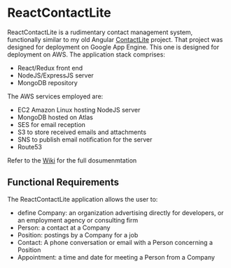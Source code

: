 # ReactContactLite

ReactContactLite is a rudimentary contact management system, functionally similar to my old Angular [ContactLite](https://github.com/rtthomas/ContactLite) project. That project was designed for deployment on Google App Engine. This one is designed for deployment on AWS. The application stack comprises:

- React/Redux front end
- NodeJS/ExpressJS server
- MongoDB repository

The AWS services employed are:

- EC2 Amazon Linux hosting NodeJS server
- MongoDB hosted on Atlas
- SES for email reception
- S3 to store received emails and attachments
- SNS to publish email notification for the server
- Route53

Refer to the [Wiki](https://github.com/rtthomas/ReactContactLite/wiki) for the full dosumenmtation 

## Functional Requirements

The ReactContactLite application allows the user to:

- define Company: an organization advertising directly for developers, or an employment agency or consulting firm
- Person: a contact at a Company
- Position: postings by a Company for a job
- Contact: A phone conversation or email with a Person concerning a Position
- Appointment: a time and date for meeting a Person from a Company

